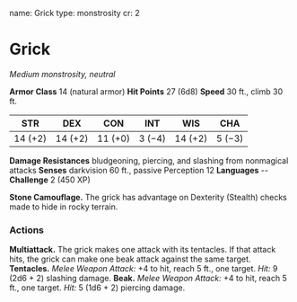 name: Grick
type: monstrosity
cr: 2

# Grick
_Medium monstrosity, neutral_

**Armor Class** 14 (natural armor)
**Hit Points** 27 (6d8)
**Speed** 30 ft., climb 30 ft.

| STR     | DEX     | CON     | INT     | WIS     | CHA     |
|---------|---------|---------|---------|---------|---------|
| 14 (+2) | 14 (+2) | 11 (+0) | 3 (−4)  | 14 (+2) | 5 (−3)  |

**Damage Resistances** bludgeoning, piercing, and slashing from nonmagical attacks
**Senses** darkvision 60 ft., passive Perception 12
**Languages** --
**Challenge** 2 (450 XP)

**Stone Camouflage.** The grick has advantage on Dexterity (Stealth) checks made to hide in rocky terrain.

### Actions
**Multiattack.** The grick makes one attack with its tentacles. If that attack hits, the grick can make one beak attack against the same target.
**Tentacles.** _Melee Weapon Attack:_ +4 to hit, reach 5 ft., one target. _Hit:_ 9 (2d6 + 2) slashing damage.
**Beak.** _Melee Weapon Attack:_ +4 to hit, reach 5 ft., one target. _Hit:_ 5 (1d6 + 2) piercing damage.
